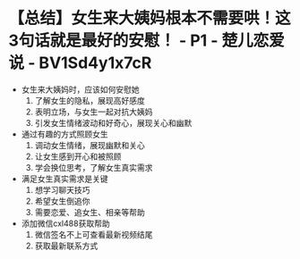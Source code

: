 # 【总结】女生来大姨妈根本不需要哄！这3句话就是最好的安慰！ - P1 - 楚儿恋爱说 - BV1Sd4y1x7cR

-   女生来大姨妈时，应该如何安慰她
    1.  了解女生的隐私，展现高好感度
    2.  表明立场，与女生一起对抗大姨妈
    3.  引发女生情绪波动和好奇心，展现关心和幽默
-   通过有趣的方式照顾女生
    1.  调动女生情绪，展现幽默和关心
    2.  让女生感到开心和被照顾
    3.  学会换位思考，了解女生真实需求
-   满足女生真实需求是关键
    1.  想学习聊天技巧
    2.  希望女生倒追你
    3.  需要恋爱、追女生、相亲等帮助
-   添加微信cxl488获取帮助
    1.  微信签名不上可查看最新视频结尾
    2.  获取最新联系方式